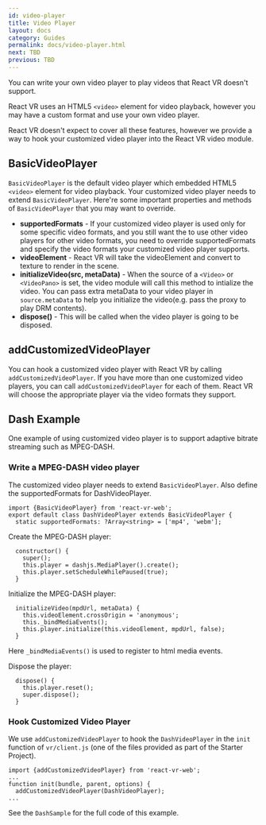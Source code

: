 ```yaml
---
id: video-player
title: Video Player
layout: docs
category: Guides
permalink: docs/video-player.html
next: TBD
previous: TBD
---
```


You can write your own video player to play videos that React VR doesn't support.

React VR uses an HTML5 `<video>` element for video playback, however you may have a custom format and use your own video player.

React VR doesn't expect to cover all these features, however we provide a way to hook your customized video player into the React VR video module.

## BasicVideoPlayer
`BasicVideoPlayer` is the default video player which embedded HTML5 `<video>` element for video playback. Your customized video player needs to extend `BasicVideoPlayer`. Here're some important properties and methods of `BasicVideoPlayer` that you may want to override.

* **supportedFormats** - If your customized video player is used only for some specific video formats, and you still want the to use other video players for other video formats, you need to override supportedFormats and specify the video formats your customized video player supports.
* **videoElement** - React VR will take the videoElement and convert to texture to render in the scene.
* **initializeVideo(src, metaData)** - When the source of a `<Video>` or `<VideoPano>` is set, the video module will call this method to intialize the video. You can pass extra metaData to your video player in `source.metaData` to help you initialize the video(e.g. pass the proxy to play DRM contents).
* **dispose()** - This will be called when the video player is going to be disposed.

## addCustomizedVideoPlayer
You can hook a customized video player with React VR by calling `addCustomizedVideoPlayer`. If you have more than one customized video players, you can call `addCustomizedVideoPlayer` for each of them. React VR will choose the appropriate player via the video formats they support.

## Dash Example
One example of using customized video player is to support adaptive bitrate streaming such as MPEG-DASH.

### Write a MPEG-DASH video player 
The customized video player needs to extend `BasicVideoPlayer`.
Also define the supportedFormats for DashVideoPlayer.
```
import {BasicVideoPlayer} from 'react-vr-web';
export default class DashVideoPlayer extends BasicVideoPlayer {
  static supportedFormats: ?Array<string> = ['mp4', 'webm'];
```
Create the MPEG-DASH player:
```
  constructor() {
    super();
    this.player = dashjs.MediaPlayer().create();
    this.player.setScheduleWhilePaused(true);
  }
```
Initialize the MPEG-DASH player:

```
  initializeVideo(mpdUrl, metaData) {
    this.videoElement.crossOrigin = 'anonymous';
    this._bindMediaEvents();
    this.player.initialize(this.videoElement, mpdUrl, false);
  }
```
Here `_bindMediaEvents()` is used to register to html media events.

Dispose the player:
```
  dispose() {
    this.player.reset();
    super.dispose();
  }
```

### Hook Customized Video Player
We use `addCustomizedVideoPlayer` to hook the `DashVideoPlayer` in the `init` function of `vr/client.js` (one of the files provided as part of the Starter Project).
```
import {addCustomizedVideoPlayer} from 'react-vr-web';
...
function init(bundle, parent, options) {
  addCustomizedVideoPlayer(DashVideoPlayer);
...

```

See the `DashSample` for the full code of this example.
